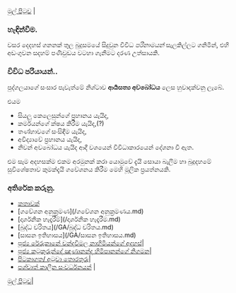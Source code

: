 [මුල් පිටුව](/index.md) |

### හැඳින්වීම.
වසර දෙදහස් ගනනක් තුල බුදුසමයේ සිදුවුන විවිධ _පරිනාමයන්_ සැලකිල්ලට ගනිමින්, එහි අඩංගුවන සදහම් පණිවුඩය වටහා ගැනීමට දරණ උත්සායකි.

### විවිධ පරියායන්..
පුද්ගලයාගේ සංසාර පැවැත්මේ නිශ්ටාව **ආර්‍යසත්‍ය අවබෝධය** ලෙස හුවාදක්වනු ලැබේ.

එයම
- සියලු කෙලෙසුන්ගේ ප්‍රහානය යැයිද,
- කර්මයන්ගේ ක්ෂය කිරීම යැයිද,(?)
- තණ්හාවගේ සංසිඳීම යැයිද,
- අවිද්‍යාවේ ප්‍රහානය යැයිද,
- නිවන් අවබෝධය යැයිද ආදී වශයෙන් විවිධාකාරයෙන් දේශනා වී ඇත.

එම සෑම අදහසක්ම එකම අරමුනක් කරා යොමුවේ දැයි  සොයා බැලීම හා  බුදුදහමේ සුවිශේෂතාව කුමක්දැයි ගවේශනය කිරීම මෙහි මූලික ප්‍රයත්නයකි.

### අතිරේක කරුනු.
- [කතාවක්](/කතාවක්.md)
- [ගවේශන අනුක්‍රමණ](/ගවේශන අනුක්‍රමණය.md)
- [දාර්ශනික හැදෑරීම්](/දාර්ශනික හැදෑරීම.md)
- [බුද්ධ චරිතය](/GA/බුද්ධ චරිතය.md)
- [සාසන ඉතිහාසය](/GA/සාසන ඉතිහාසය.md)
- [පූජ්‍ය රේරුකානේ චන්දවිමල නාහිමියන්ගේ අදහස්]()|
- [පූජ්‍ය කටුකුරුන්දේ ඤාණානන්ද හිමිපානන්ගේ නිගමන]()|
- [පිටකාගත/ අටුවා  තොරතුරු]()|
- [පශ්චාත් කාලීන සංවර්ධනයන්]() |

[මුල් පිටුව](/index.md)|
